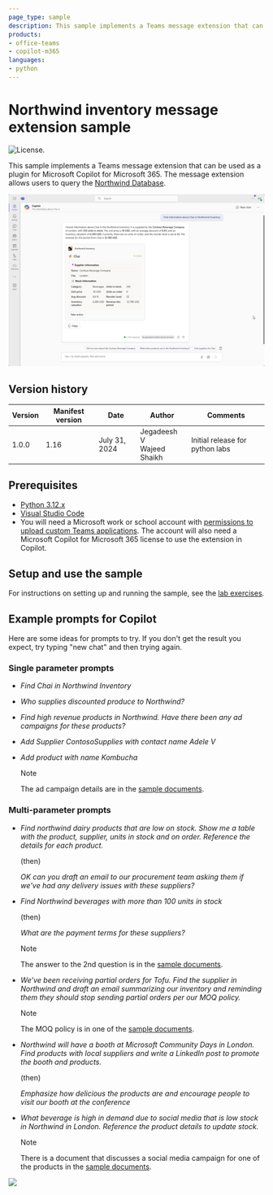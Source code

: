 ```yaml
---
page_type: sample
description: This sample implements a Teams message extension that can be used as a plugin for Microsoft Copilot for Microsoft 365. The message extension allows users to query the Northwind Database.
products:
- office-teams
- copilot-m365
languages:
- python
---
```


# Northwind inventory message extension sample

![License.](https://img.shields.io/badge/license-MIT-green.svg)

This sample implements a Teams message extension that can be used as a plugin for Microsoft Copilot for Microsoft 365. The message extension allows users to query the [Northwind Database](https://learn.microsoft.com/dotnet/framework/data/adonet/sql/linq/downloading-sample-databases).

![Screenshot of the sample extension working in Copilot in Microsoft Teams](./lab/images/03-03a-response-on-chai.png)

## Version history

Version|Manifest version|Date|Author|Comments
-------|--|--|----|--------
1.0.0|1.16|July 31, 2024 |Jegadeesh V <br/> Wajeed Shaikh|Initial release for python labs

## Prerequisites

- [Python 3.12.x](https://www.python.org/downloads/)
- [Visual Studio Code](https://code.visualstudio.com/)
- You will need a Microsoft work or school account with [permissions to upload custom Teams applications](https://learn.microsoft.com/microsoftteams/platform/concepts/build-and-test/prepare-your-o365-tenant#enable-custom-teams-apps-and-turn-on-custom-app-uploading). The account will also need a Microsoft Copilot for Microsoft 365 license to use the extension in Copilot.

## Setup and use the sample

For instructions on setting up and running the sample, see the [lab exercises](./lab/Exercise%2000%20-%20Welcome.md).

## Example prompts for Copilot

Here are some ideas for prompts to try. If you don't get the result you expect, try typing "new chat" and then trying again.

### Single parameter prompts

- *Find Chai in Northwind Inventory*

- *Who supplies discounted produce to Northwind?*

- *Find high revenue products in Northwind. Have there been any ad campaigns for these products?*

- *Add Supplier ContosoSupplies with contact name Adele V*

- *Add product with name Kombucha*

  > [!NOTE]
  > The ad campaign details are in the [sample documents](./sampleDocs/).

### Multi-parameter prompts

- *Find northwind dairy products that are low on stock. Show me a table with the product, supplier, units in stock and on order. Reference the details for each product.*

  (then)

  *OK can you draft an email to our procurement team asking them if we've had any delivery issues with these suppliers?*

- *Find Northwind beverages with more than 100 units in stock*

  (then)

  *What are the payment terms for these suppliers?*

  > [!NOTE]
  > The answer to the 2nd question is in the [sample documents](./sampleDocs/).

- *We’ve been receiving partial orders for Tofu. Find the supplier in Northwind and draft an email summarizing our inventory and reminding them they should stop sending partial orders per our MOQ policy.*

  > [!NOTE]
  > The MOQ policy is in one of the [sample documents](./sampleDocs/).

- *Northwind will have a booth at Microsoft Community Days  in London. Find products with local suppliers and write a LinkedIn post to promote the booth and products.*

  (then)

  *Emphasize how delicious the products are and encourage people to visit our booth at the conference*

- *What beverage is high in demand due to social media that is low stock in Northwind in London. Reference the product details to update stock.*

  > [!NOTE]
  > There is a document that discusses a social media campaign for one of the products in the [sample documents](./sampleDocs/).

![](https://m365-visitor-stats.azurewebsites.net/SamplesGallery/officedev-copilot-for-m365-plugins-samples-msgext-northwind-inventory-python)